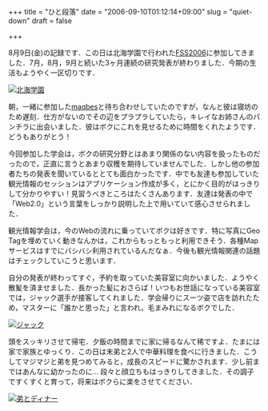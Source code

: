 +++
title = "ひと段落"
date = "2006-09-10T01:12:14+09:00"
slug = "quiet-down"
draft = false

+++

<p>8月9日(金)の記録です．この日は北海学園で行われた<a href="http://fss2006.eli.hokkai-s-u.ac.jp/">FSS2006</a>に参加してきました．7月，8月，9月と続いた3ヶ月連続の研究発表が終わりました．今期の生活もようやく一区切りです．</p>
<p><a href="http://www.flickr.com/photos/june29/238367682/" title="Photo Sharing"><img src="http://static.flickr.com/96/238367682_6bb3f6fd74.jpg" alt="北海学園" /></a></p>
<p>朝，一緒に参加した<a href="http://f17.aaa.livedoor.jp/~katumen/blog/">maqbes</a>と待ち合わせしていたのですが，なんと彼は寝坊のため遅刻．仕方がないのでその辺をプラプラしていたら，キレイなお姉さんのパンチラに出会いました．彼はボクにこれを見せるために時間をくれたようです．どうもありがとう！</p>
<p>今回参加した学会は，ボクの研究分野とはあまり関係のない内容を扱ったものだったので，正直に言うとあまり収穫を期待していませんでした．しかし他の参加者たちの発表を聞いているととても面白かったです．中でも友達も参加していた観光情報のセッションはアプリケーション作成が多く，とにかく目的がはっきりして分かりやすい！見習うべきところはたくさんあります．友達は発表の中で「Web2.0」という言葉をしっかり説明した上で用いていて感心させられました．</p>
<p>観光情報学会は，今のWebの流れに乗っていてボクは好きです．特に写真にGeo Tagを埋めていく動きなんかは，これからもっともっと利用できそう．各種Mapサービスはすでにバシバシ利用されているんだなぁ．今後も観光情報関連の話題はチェックしていこうと思います．</p>
<p>自分の発表が終わってすぐ，予約を取っていた美容室に向かいました．ようやく散髪を済ませました．長かった髪におさらば！いつもお世話になっている美容室では，ジャック選手が接客してくれました．学会帰りにスーツ姿で店を訪れたため，マスターに「誰かと思った」と言われ，毛まみれになるボクでした．</p>
<p><a href="http://www.flickr.com/photos/june29/238374306/" title="Photo Sharing"><img src="http://static.flickr.com/93/238374306_7c4d6f094a.jpg" alt="ジャック" /></a></p>
<p>頭をスッキリさせて帰宅．夕飯の時間までに家に帰るなんて稀ですよ．たまには家で家族とゆっくり．この日は末弟と2人で中華料理を食べに行きました．こうしてマジマジと弟を見つめてみると，成長のスピードに驚かされます．少し前まではあんなに幼かったのに… 段々と顔立ちもはっきりしてきました．その調子ですくすくと育って，将来はボクらに楽をさせてください．</p>
<p><a href="http://www.flickr.com/photos/june29/238374470/" title="Photo Sharing"><img src="http://static.flickr.com/88/238374470_7d9c32100a.jpg" alt="弟とディナー" /></a></p>

